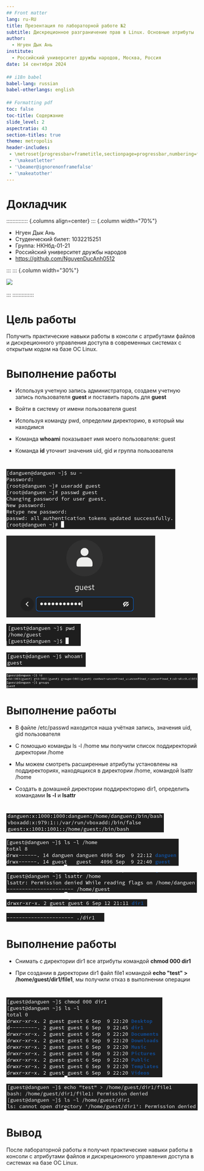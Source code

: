 ```yaml
---
## Front matter
lang: ru-RU
title: Презентация по лабораторной работе №2
subtitle: Дискреционное разграничение прав в Linux. Основные атрибуты
author:
  - Нгуен Дык Ань
institute:
  - Российский университет дружбы народов, Москва, Россия
date: 14 сентября 2024

## i18n babel
babel-lang: russian
babel-otherlangs: english

## Formatting pdf
toc: false
toc-title: Содержание
slide_level: 2
aspectratio: 43
section-titles: true
theme: metropolis
header-includes:
 - \metroset{progressbar=frametitle,sectionpage=progressbar,numbering=fraction}
 - '\makeatletter'
 - '\beamer@ignorenonframefalse'
 - '\makeatother'
---
```


# Докладчик

:::::::::::::: {.columns align=center}
::: {.column width="70%"}

  * Нгуен Дык Ань
  * Студенческий билет: 1032215251
  * Группа: НКНбд-01-21
  * Российский университет дружбы народов
  * <https://github.com/NguyenDucAnh0512>

:::
::: {.column width="30%"}

![](https://drive.google.com/uc?id=11Y4Td4A-5Y6xtoE88lvJLn0uziw5GhbB)

:::
::::::::::::::

# Цель работы

Получить практические навыки работы в консоли с атрибутами файлов и дискреционного управления доступа в современных системах с открытым кодом на базе ОС Linux.

# Выполнение работы

- Используя учетную запись администратора, создаем учетную запись пользователя **guest** и поставить пароль для **guest**

- Войти в систему от имени пользователя guest

- Используя команду pwd, определим директорию, в который мы находимся

- Команда **whoami** показывает имя моего пользователя: guest

- Команда **id** уточнит значения uid, gid и группа пользователя

#

![](img/1.png)

![](img/2.png)

![](img/3.png)

![](img/4.png)

![](img/5.png)

# Выполнение работы

- В файле /etc/passwd находится наша учётная запись, значения uid, gid пользователя

- С помощью команды ls -l /home мы получили список поддиректорий директории /home

- Мы можем смотреть расширенные атрибуты установлены на поддиректориях, находящихся в директории /home, командой lsattr /home

- Создать в домашней директории поддиректорию dir1, определить командами **ls -l** и **lsattr**

#

![](img/6.png)

![](img/7.png)

![](img/8.png)

![](img/9.png)

![](img/9_1.png)

# Выполнение работы

- Снимать с директории dir1 все атрибуты командой **chmod 000 dir1**

- При создании в директории dir1 файл file1 командой **echo "test" > /home/guest/dir1/file1**, мы получили отказ в выполнении операции

# 

![](img/10.png)

![](img/11.png)

# Вывод

После лабораторной работы я получил практические навыки работы в консоли с атрибутами файлов и дискреционного управления доступа в системах на базе ОС Linux.
